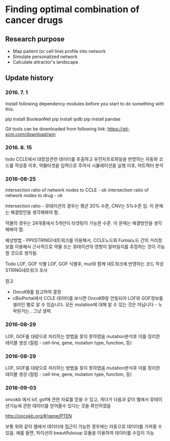# Finding optimal combination of cancer drugs

## Research purpose

* Map patient (or cell line) profile into network 
* Simulate personalized network 
* Calculate attractor's landscape 


## Update history

### 2016. 7. 1

Install following dependency modules before you start to do something with this.  

pip install BooleanNet
pip install ipdb 
pip install pandas 

Git tools can be downloaded from following link: 
https://git-scm.com/download/win


### 2016. 8. 15

todo
CCLE에서 대장암관련 데이터를 추출하고 유전자프로화일을 반영하는 자동화 코드를 작성중
이후, 약물타겟을 입력으로 주어서 시뮬레이션을 실행
이후, 어트렉터 분석


### 2016-08-25

intersection ratio of network nodes to CCLE - ok
intersection ratio of network nodes to drug - ok

intersection ratio - 뮤테이션의 경우는 평균 20% 수준, CNV는 5%수준 임. 
이 문제는 해결방안을 생각해봐야 함. 

약물의 경우는 24개중에서 5개만이 타겟팅이 가능한 수준.
이 문제는 해결방안을 생각해봐야 함. 

예상방법 - PPI(STRING)네트워크를 이용해서, CCLE노드와 Fumia노드 간의 거리정보를 이용해서 근사적으로 약물 또는 뮤테이션의 영향이 얼마일지를 추정하는 것이 가능할 것으로 생각됨.

Todo 
LOF, GOF 식별
LOF, GOF 식별후, mut와 함께 네트워크에 반영하는 코드 작성 
STRING네트워크 조사

참고
- OncoKB를 참고하여 결정
- cBioPortal에서 CCLE 데이터를 보시면 OncoKB랑 연동되어 LOF와 GOF정보를 셀라인 별로 알 수 있습니다.
모든 mutation에 대해 알 수 있는 것은 아닙니다 - 누락된거는.. 그냥 생략.


### 2016-08-29

LOF, GOF를 대량으로 처리하는 방법을 찾지 못하였음
mutation분석후 이를 정리한 테이블 생성 (컬럼 - cell-line, gene, mutation type, function, 등)


### 2016-08-29

LOF, GOF를 대량으로 처리하는 방법을 찾지 못하였음
mutation분석후 이를 정리한 테이블 생성 (컬럼 - cell-line, gene, mutation type, function, 등)


### 2016-09-03 

oncokb 에서 lof, gof에 관한 자료를 얻을 수 있고, 게다가 다음과 같이 웹에서 뮤테이션기능에 관한 데이터를 얻어올수 있다는 것을 확인하였음 

http://oncokb.org/#/gene/PTEN

보통 위와 같이 웹에서 데이터에 접근이 가능한 경우에는 자동으로 데이터를 가져올 수 있음. 예를 들면, 파이선의 beautifulsoup 모듈을 이용하여 데이터를 수집이 가능 

